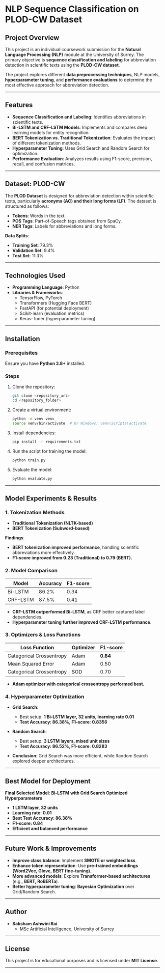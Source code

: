 # NLP Sequence Classification on PLOD-CW Dataset

## Project Overview
This project is an individual coursework submission for the **Natural Language Processing (NLP)** module at the University of Surrey. The primary objective is **sequence classification and labeling** for abbreviation detection in scientific texts using the **PLOD-CW dataset**.

The project explores different **data preprocessing techniques**, NLP models, **hyperparameter tuning**, and **performance evaluations** to determine the most effective approach for abbreviation detection.

---

## Features
- **Sequence Classification and Labeling**: Identifies abbreviations in scientific texts.
- **Bi-LSTM and CRF-LSTM Models**: Implements and compares deep learning models for entity recognition.
- **BERT Tokenization vs. Traditional Tokenization**: Evaluates the impact of different tokenization methods.
- **Hyperparameter Tuning**: Uses Grid Search and Random Search for optimization.
- **Performance Evaluation**: Analyzes results using F1-score, precision, recall, and confusion matrices.

---

## Dataset: PLOD-CW
The **PLOD Dataset** is designed for abbreviation detection within scientific texts, particularly **acronyms (AC) and their long forms (LF)**. The dataset is structured as follows:
- **Tokens**: Words in the text.
- **POS Tags**: Part-of-Speech tags obtained from SpaCy.
- **NER Tags**: Labels for abbreviations and long forms.

**Data Splits**:
- **Training Set**: 79.3%
- **Validation Set**: 9.4%
- **Test Set**: 11.3%

---

## Technologies Used
- **Programming Language**: Python
- **Libraries & Frameworks**:
  - TensorFlow, PyTorch
  - Transformers (Hugging Face BERT)
  - FastAPI (for potential deployment)
  - Scikit-learn (evaluation metrics)
  - Keras-Tuner (hyperparameter tuning)

---

## Installation
### Prerequisites
Ensure you have **Python 3.8+** installed.

### Steps
1. Clone the repository:
   ```bash
   git clone <repository_url>
   cd <repository_folder>
   ```
2. Create a virtual environment:
   ```bash
   python -m venv venv
   source venv/bin/activate  # On Windows: venv\Scripts\activate
   ```
3. Install dependencies:
   ```bash
   pip install -r requirements.txt
   ```
4. Run the script for training the model:
   ```bash
   python train.py
   ```
5. Evaluate the model:
   ```bash
   python evaluate.py
   ```

---

## Model Experiments & Results

### 1. Tokenization Methods
- **Traditional Tokenization (NLTK-based)**
- **BERT Tokenization (Subword-based)**

**Findings**:
- **BERT tokenization improved performance**, handling scientific abbreviations more effectively.
- **F1-score improved from 0.23 (Traditional) to 0.79 (BERT).**

### 2. Model Comparison
| Model       | Accuracy | F1-score |
|------------|----------|----------|
| Bi-LSTM    | 86.2%    | 0.34     |
| CRF-LSTM   | 87.5%    | 0.41     |

- **CRF-LSTM outperformed Bi-LSTM**, as CRF better captured label dependencies.
- **Hyperparameter tuning further improved CRF-LSTM performance.**

### 3. Optimizers & Loss Functions
| Loss Function | Optimizer | F1-score |
|--------------|----------|----------|
| Categorical Crossentropy | Adam | **0.84** |
| Mean Squared Error | Adam | 0.50 |
| Categorical Crossentropy | SGD | 0.70 |

- **Adam optimizer with categorical crossentropy performed best.**

### 4. Hyperparameter Optimization
- **Grid Search**:
  - Best setup: **1 Bi-LSTM layer, 32 units, learning rate 0.01**
  - **Test Accuracy: 86.38%, F1-score: 0.8356**

- **Random Search**:
  - Best setup: **3 LSTM layers, mixed unit sizes**
  - **Test Accuracy: 86.52%, F1-score: 0.8283**

- **Conclusion**: Grid Search was more efficient, while Random Search explored deeper architectures.

---

## Best Model for Deployment
**Final Selected Model**: **Bi-LSTM with Grid Search Optimized Hyperparameters**

- **1 LSTM layer, 32 units**
- **Learning rate: 0.01**
- **Best Test Accuracy: 86.38%**
- **F1-score: 0.84**
- **Efficient and balanced performance**

---

## Future Work & Improvements
- **Improve class balance**: Implement **SMOTE or weighted loss**.
- **Enhance token representation**: Use **pre-trained embeddings (Word2Vec, Glove, BERT fine-tuning).**
- **More advanced models**: Explore **Transformer-based architectures** (e.g., **BERT, RoBERTa**).
- **Better hyperparameter tuning**: **Bayesian Optimization** over Grid/Random Search.

---

## Author
- **Saksham Ashwini Rai**  
  - MSc Artificial Intelligence, University of Surrey  

---

## License
This project is for educational purposes and is licensed under **MIT License**.

---

